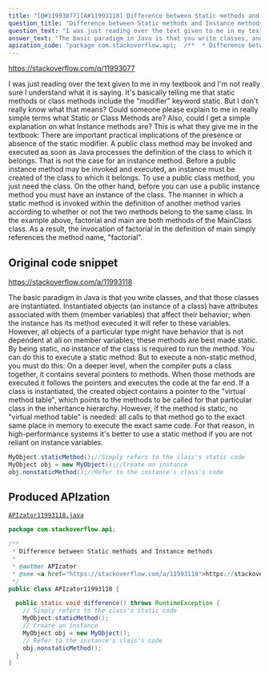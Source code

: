 ```yaml
---
title: "[Q#11993077][A#11993118] Difference between Static methods and Instance methods"
question_title: "Difference between Static methods and Instance methods"
question_text: "I was just reading over the text given to me in my textbook and I'm not really sure I understand what it is saying. It's basically telling me that static methods or class methods include the \"modifier\" keyword static. But I don't really know what that means? Could someone please explain to me in really simple terms what Static or Class Methods are? Also, could I get a simple explanation on what Instance methods are? This is what they give me in the textbook: There are important practical implications of the presence or absence of the static modifier. A public class method may be invoked and executed as soon as Java processes the definition of the class to which it belongs. That is not the case for an instance method. Before a public instance method may be invoked and executed, an instance must be created of the class to which it belongs. To use a public class method, you just need the class. On the other hand, before you can use a public instance method you must have an instance of the class. The manner in which a static method is invoked within the definition of another method varies according to whether or not the two methods belong to the same class. In the example above, factorial and main are both methods of the MainClass class. As a result, the invocation of factorial in the definition of main simply references the method name, \"factorial\"."
answer_text: "The basic paradigm in Java is that you write classes, and that those classes are instantiated. Instantiated objects (an instance of a class) have attributes associated with them (member variables) that affect their behavior; when the instance has its method executed it will refer to these variables. However, all objects of a particular type might have behavior that is not dependent at all on member variables; these methods are best made static. By being static, no instance of the class is required to run the method. You can do this to execute a static method: But to execute a non-static method, you must do this: On a deeper level, when the compiler puts a class together, it contains several pointers to methods. When those methods are executed it follows the pointers and executes the code at the far end. If a class is instantiated, the created object contains a pointer to the \"virtual method table\", which points to the methods to be called for that particular class in the inheritance hierarchy. However, if the method is static, no \"virtual method table\" is needed: all calls to that method go to the exact same place in memory to execute the exact same code. For that reason, in high-performance systems it's better to use a static method if you are not reliant on instance variables."
apization_code: "package com.stackoverflow.api;  /**  * Difference between Static methods and Instance methods  *  * @author APIzator  * @see <a href=\"https://stackoverflow.com/a/11993118\">https://stackoverflow.com/a/11993118</a>  */ public class APIzator11993118 {    public static void difference() throws RuntimeException {     // Simply refers to the class's static code     MyObject.staticMethod();     // Create an instance     MyObject obj = new MyObject();     // Refer to the instance's class's code     obj.nonstaticMethod();   } }"
---
```


https://stackoverflow.com/q/11993077

I was just reading over the text given to me in my textbook and I&#x27;m not really sure I understand what it is saying. It&#x27;s basically telling me that static methods or class methods include the &quot;modifier&quot; keyword static. But I don&#x27;t really know what that means?
Could someone please explain to me in really simple terms what Static or Class Methods are?
Also, could I get a simple explanation on what Instance methods are?
This is what they give me in the textbook:
There are important practical implications of the presence or absence of the static modifier. A public class method may be invoked and executed as soon as Java processes the definition of the class to which it belongs. That is not the case for an instance method. Before a public instance method may be invoked and executed, an instance must be created of the class to which it belongs. To use a public class method, you just need the class. On the other hand, before you can use a public instance method you must have an instance of the class.
The manner in which a static method is invoked within the definition of another method varies according to whether or not the two methods belong to the same class. In the example above, factorial and main are both methods of the MainClass class. As a result, the invocation of factorial in the definition of main simply references the method name, &quot;factorial&quot;.



## Original code snippet

https://stackoverflow.com/a/11993118

The basic paradigm in Java is that you write classes, and that those classes are instantiated. Instantiated objects (an instance of a class) have attributes associated with them (member variables) that affect their behavior; when the instance has its method executed it will refer to these variables.
However, all objects of a particular type might have behavior that is not dependent at all on member variables; these methods are best made static. By being static, no instance of the class is required to run the method.
You can do this to execute a static method:
But to execute a non-static method, you must do this:
On a deeper level, when the compiler puts a class together, it contains several pointers to methods. When those methods are executed it follows the pointers and executes the code at the far end. If a class is instantiated, the created object contains a pointer to the &quot;virtual method table&quot;, which points to the methods to be called for that particular class in the inheritance hierarchy. However, if the method is static, no &quot;virtual method table&quot; is needed: all calls to that method go to the exact same place in memory to execute the exact same code. For that reason, in high-performance systems it&#x27;s better to use a static method if you are not reliant on instance variables.

```java
MyObject.staticMethod();//Simply refers to the class's static code
MyObject obj = new MyObject();//Create an instance
obj.nonstaticMethod();//Refer to the instance's class's code
```

## Produced APIzation

[`APIzator11993118.java`](https://github.com/pasqualesalza/apization-temp-data/raw/master/apizations/java/APIzator11993118.java)

```java
package com.stackoverflow.api;

/**
 * Difference between Static methods and Instance methods
 *
 * @author APIzator
 * @see <a href="https://stackoverflow.com/a/11993118">https://stackoverflow.com/a/11993118</a>
 */
public class APIzator11993118 {

  public static void difference() throws RuntimeException {
    // Simply refers to the class's static code
    MyObject.staticMethod();
    // Create an instance
    MyObject obj = new MyObject();
    // Refer to the instance's class's code
    obj.nonstaticMethod();
  }
}

```